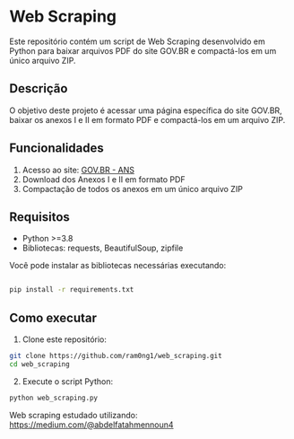 # Web Scraping

Este repositório contém um script de Web Scraping desenvolvido em Python para baixar arquivos PDF do site GOV.BR e compactá-los em um único arquivo ZIP.

## Descrição

O objetivo deste projeto é acessar uma página específica do site GOV.BR, baixar os anexos I e II em formato PDF e compactá-los em um arquivo ZIP.

## Funcionalidades

1. Acesso ao site: [GOV.BR - ANS](https://www.gov.br/ans/pt-br/acesso-a-informacao/participacao-da-sociedade/atualizacao-do-rol-de-procedimentos)
2. Download dos Anexos I e II em formato PDF
3. Compactação de todos os anexos em um único arquivo ZIP

## Requisitos

- Python >=3.8
- Bibliotecas: requests, BeautifulSoup, zipfile

Você pode instalar as bibliotecas necessárias executando:

```bash

pip install -r requirements.txt

```

## Como executar

1. Clone este repositório:

```bash
git clone https://github.com/ram0ng1/web_scraping.git
cd web_scraping
```

2. Execute o script Python:

```bash
python web_scraping.py
```


Web scraping estudado utilizando: https://medium.com/@abdelfatahmennoun4
